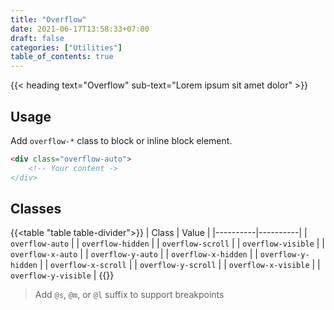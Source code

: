 ```yaml
---
title: "Overflow"
date: 2021-06-17T13:58:33+07:00
draft: false
categories: ["Utilities"]
table_of_contents: true
---
```


{{< heading text="Overflow" sub-text="Lorem ipsum sit amet dolor" >}}

## Usage

Add `overflow-*` class to block or inline block element.

``` html
<div class="overflow-auto">
    <!-- Your content ->
</div>
```

## Classes

{{<table "table table-divider">}}
| Class | Value |
|----------|----------|
| `overflow-auto` |
| `overflow-hidden` |
| `overflow-scroll` |
| `overflow-visible` |
| `overflow-x-auto` |
| `overflow-y-auto` |
| `overflow-x-hidden` |
| `overflow-y-hidden` |
| `overflow-x-scroll` |
| `overflow-y-scroll` |
| `overflow-x-visible` |
| `overflow-y-visible` |
{{</table>}}

> Add `@s`, `@m`, or `@l` suffix to support breakpoints